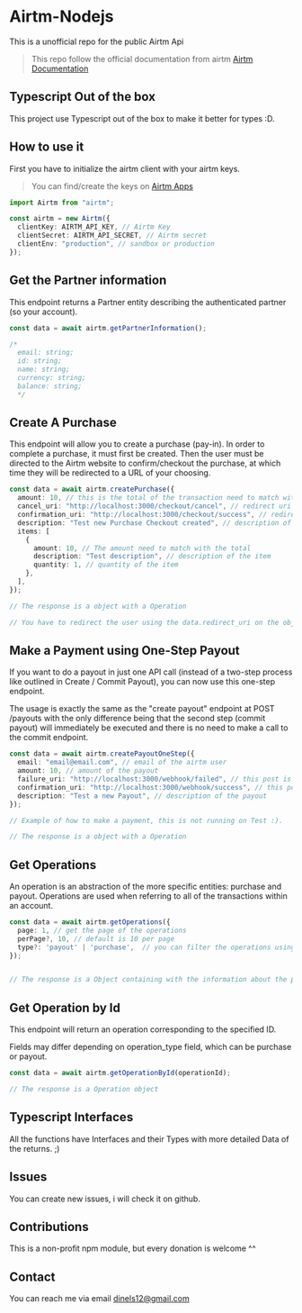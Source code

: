 # Airtm-Nodejs

This is a unofficial repo for the public Airtm Api

> This repo follow the official documentation from airtm [Airtm Documentation](https://airtm.bitbucket.io/#get-operation)

## Typescript Out of the box

This project use Typescript out of the box to make it better for types :D.

## How to use it

First you have to initialize the airtm client with your airtm keys.

> You can find/create the keys on [Airtm Apps](https://app.airtm.com/settings/apps)

```ts
import Airtm from "airtm";

const airtm = new Airtm({
  clientKey: AIRTM_API_KEY, // Airtm Key
  clientSecret: AIRTM_API_SECRET, // Airtm secret
  clientEnv: "production", // sandbox or production
});
```

## Get the Partner information

This endpoint returns a Partner entity describing the authenticated partner (so your account).

```ts
const data = await airtm.getPartnerInformation();

/*
  email: string;
  id: string;
  name: string;
  currency: string;
  balance: string;
  */
```

## Create A Purchase

This endpoint will allow you to create a purchase (pay-in). In order to complete a purchase, it must first be created. Then the user must be directed to the Airtm website to confirm/checkout the purchase, at which time they will be redirected to a URL of your choosing.

```ts
const data = await airtm.createPurchase({
  amount: 10, // this is the total of the transaction need to match with the items amounts
  cancel_uri: "http://localhost:3000/checkout/cancel", // redirect uri when the user cancel the purchase
  confirmation_uri: "http://localhost:3000/checkout/success", // redirect uri when the user complete the purchase succesfully
  description: "Test new Purchase Checkout created", // description of the transaction
  items: [
    {
      amount: 10, // The amount need to match with the total
      description: "Test description", // description of the item
      quantity: 1, // quantity of the item
    },
  ],
});

// The response is a object with a Operation

// You have to redirect the user using the data.redirect_uri on the object, then the user have to complete this purchase on the frontend
```

## Make a Payment using One-Step Payout

If you want to do a payout in just one API call (instead of a two-step process like outlined in Create / Commit Payout), you can now use this one-step endpoint.

The usage is exactly the same as the "create payout" endpoint at POST /payouts with the only difference being that the second step (commit payout) will immediately be executed and there is no need to make a call to the commit endpoint.

```ts
const data = await airtm.createPayoutOneStep({
  email: "email@email.com", // email of the airtm user
  amount: 10, // amount of the payout
  failure_uri: "http://localhost:3000/webhook/failed", // this post is a webhook uri on your server
  confirmation_uri: "http://localhost:3000/webhook/success", // this post is a webhook uri on your server
  description: "Test a new Payout", // description of the payout
});

// Example of how to make a payment, this is not running on Test :).

// The response is a object with a Operation
```

## Get Operations

An operation is an abstraction of the more specific entities: purchase and payout. Operations are used when referring to all of the transactions within an account.

```ts
const data = await airtm.getOperations({
  page: 1, // get the page of the operations
  perPage?, 10, // default is 10 per page
  type?: 'payout' | 'purchase',  // you can filter the operations using using this key
});


// The response is a Object containing with the information about the page and how many have, it have a data array with the Operations.


```

## Get Operation by Id

This endpoint will return an operation corresponding to the specified ID.

Fields may differ depending on operation_type field, which can be purchase or payout.

```ts
const data = await airtm.getOperationById(operationId);

// The response is a Operation object
```

## Typescript Interfaces

All the functions have Interfaces and their Types with more detailed Data of the returns. ;)

## Issues

You can create new issues, i will check it on github.

## Contributions

This is a non-profit npm module, but every donation is welcome ^^

## Contact

You can reach me via email
dinels12@gmail.com
